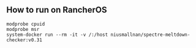 ## How to run on RancherOS

```
modprobe cpuid
modprobe msr
system-docker run --rm -it -v /:/host niusmallnan/spectre-meltdown-checker:v0.31
```
